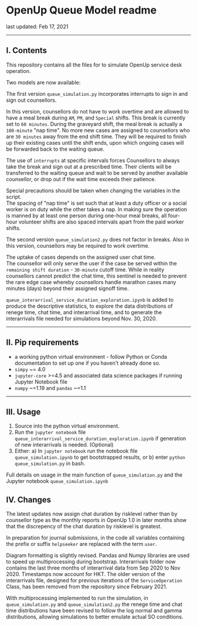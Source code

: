 # OpenUp Queue Model readme
last updated: Feb 17, 2021

---

## I. Contents
This repository contains all the files for to simulate OpenUp service desk
operation.

Two models are now available:

The first version `queue_simulation.py` incorporates interrupts to sign in and
sign out counsellors.  

In this version, counsellors do not have to work overtime and are allowed to 
have a meal break during `AM`, `PM`, and `Special` shifts.
This break is currently set to `60 minutes`. During the graveyard shift,
the meal break is actually a `180-minute` "nap time".
No more new cases are assigned to counsellors who are `30 minutes` away from
the end shift time.  They will be required to finish
up their existing cases until the shift ends, upon which ongoing cases will be
forwarded back to the waiting queue.

The use of `interrupts` at specific intervals forces Counsellors to always take 
the break and sign out at a prescribed time.  Their clients will be transferred
to the waiting queue and wait to be served by another available counsellor, or 
drop out if the wait time exceeds their patience.  

Special precautions should be taken when changing the variables in the script.  
The spacing of "nap time" is set such that at least a duty officer or a social
worker is on duty while the other takes a nap.  In making sure the operation is 
manned by at least one person during one-hour meal breaks, all four-hour
volunteer shifts are also spaced intervals apart from the paid worker shifts.

The second version `queue_simulation2.py` does not factor in breaks.
Also in this version, counsellors may be required to work overtime.

The uptake of cases depends on the assigned user chat time.  
The counsellor will only serve the user if the case be served within the 
`remaining shift duration` - `30-minute` cutoff time.
While in reality counsellors cannot predict the chat time, this sentinel is
needed to prevent the rare edge case whereby counsellors handle marathon cases
many minutes (days) beyond their assigned signoff time.

`queue_interarrival_service_duration_exploration.ipynb` is added to produce
the descriptive statistics, to explore the data distributions of renege time,
chat time, and interarrival time, and to generate the interarrivals file needed
for simulations beyond Nov. 30, 2020.

---

## II. Pip requirements
+ a working python virtual environment - follow Python or Conda documentation
to set up one if you haven't already done so.
+ `simpy` ~= 4.0
+ `jupyter-core` >=4.5 and associated data science packages if running Jupyter 
Notebook file
+ `numpy` ~=1.19 and `pandas` ~=1.1

---


## III. Usage
1. Source into the python virtual environment.
2. Run the `jupyter notebook` file 
`queue_interarrival_service_duration_exploration.ipynb` if generation of new
interarrivals is needed. (Optional)
3. Either: a) In `jupyter notebook` run the notebook file 
`queue_simulation.ipynb` to get bootstrapped results, or 
b) enter `python queue_simulation.py` in bash.

Full details on usage in the main function of `queue_simulation.py` and the
Jupyter notebook `queue_simulation.ipynb` 



## IV. Changes
The latest updates now assign chat duration by risklevel rather than by 
counsellor type as the monthly reports in OpenUp 1.0 in later months
show that the discrepency of the chat duration by risklevel is greatest.

In preparation for journal submissions, in the code all variables containing 
the prefix or suffix `helpseeker` are replaced with the term `user`.

Diagram formatting is slightly revised.  Pandas and Numpy libraries are used 
to speed up multiprocessing during bootstrap.  Interarrivals folder now contains
the last three months of interarrival data from Sep 2020 to Nov 2020.
Timestamps now account for HKT.  The older version of the interarrivals file,
designed for previous iterations of the `ServiceOperation` Class, 
has been removed from the repository since February 2021.

With multiprocessing implemented to run the simulation, in 
`queue_simulation.py` and `queue_simulation2.py` the renege time and
chat time distributions have been revised to follow the log normal and
gamma distributions, allowing simulations to better emulate actual SO
conditions.